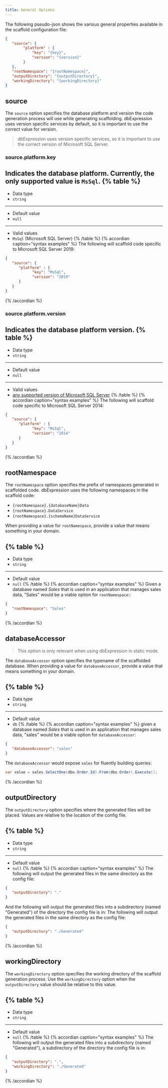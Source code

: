```yaml
---
title: General Options
---
```


The following pseudo-json shows the various general properties available in the scaffold configuration file:

```json
{
   "source": {
        "platform" : {
            "key": "{key}",
            "version": "{version}"
        }
   },
   "rootNamespace": "{rootNamespace}",
   "outputDirectory": "{outputDirectory}",
   "workingDirectory": "{workingDirectory}"
}
```

## source
The `source` option specifies the database platform and version the code generation process will use while generating scaffolding.  dbExpression
uses version specific services by default, so it is important to use the correct value for version.

> dbExpression uses version specific services, so it is important to use the correct version of Microsoft SQL Server.

### source.platform.key
Indicates the database platform.  Currently, the only supported value is `MsSql`.
{% table %}
---
* Data type
* `string`
---
* Default value
* `null`
---
* Valid values
* `MsSql` (Microsoft SQL Server)
{% /table %}
{% accordian caption="syntax examples" %}
The following will scaffold code specific to Microsoft SQL Server 2019:
```json
{
   "source": {
      "platform" : {
            "key": "MsSql",
            "version": "2019"
      }
   }
}
```
{% /accordian %}

### source.platform.version
Indicates the database platform version.
{% table %}
---
* Data type
* `string`
---
* Default value
* `null`
---
* Valid values
* [any supported version of Microsoft SQL Server](../../mssql/versions)
{% /table %}
{% accordian caption="syntax examples" %}
The following will scaffold code specific to Microsoft SQL Server 2014:
```json
{
   "source": {
      "platform" : {
            "key": "MsSql",
            "version": "2014"
      }
   }
}
```
{% /accordian %}

## rootNamespace
The `rootNamespace` option specifies the prefix of namespaces generated in scaffolded code.  dbExpression uses the following namespaces in the scaffold code:
* `{rootNamespace}.{databaseName}Data`
* `{rootNamespace}.DataService`
* `{rootNamespace}.{schemaName}DataService`

When providing a value for `rootNamespace`, provide a value that means something in your domain.

{% table %}
---
* Data type
* `string`
---
* Default value
* `null`
{% /table %}
{% accordian caption="syntax examples" %}
Given a database named *Sales* that is used in an application that manages sales data, "Sales" would be a viable option for `rootNamespace`::
```json
{
   "rootNamespace": "Sales"
}
```
{% /accordian %}

## databaseAccessor
> This option is only relevant when using dbExpression in static mode.  

The `databaseAccessor` option specifies the typename of the scaffolded database.  When providing a value for `databaseAccessor`, provide a value that means something in your domain.

{% table %}
---
* Data type
* `string`
---
* Default value
* `db`
{% /table %}
{% accordian caption="syntax examples" %}
given a database named *Sales* that is used in an application that manages sales data, "sales" would be a viable option for `databaseAccessor`:
```json
{
   "databaseAccessor": "sales"
}
```
The `databaseAccessor` would expose `sales` for fluently building queries:
```csharp
var value = sales.SelectOne(dbo.Order.Id).From(dbo.Order).Execute();
```
{% /accordian %}

## outputDirectory
The `outputDirectory` option specifies where the generated files will be placed.  Values are relative to the location of the config file.

{% table %}
---
* Data type
* `string`
---
* Default value
* `null`
{% /table %}
{% accordian caption="syntax examples" %}
The following will output the generated files in the same directory as the config file:
```json
{
   "outputDirectory": "."
}
```
And the following will output the generated files into a subdirectory (named "Generated") of the directory the config file is in:
The following will output the generated files in the same directory as the config file:
```json
{
   "outputDirectory": "./Generated"
}
```
{% /accordian %}

## workingDirectory
The `workingDirectory` option specifies the working directory of the scaffold generation process.  Use the `workingDirectory` option when the
`outputDirectory` value should be relative to this value.

{% table %}
---
* Data type
* `string`
---
* Default value
* `null`
{% /table %}
{% accordian caption="syntax examples" %}
The following will output the generated files into a subdirectory (named "Generated"), a subdirectory of the directory the config file is in:
```json
{
   "outputDirectory": ".",
   "workingDirectory": "./Generated"
}
```
{% /accordian %}